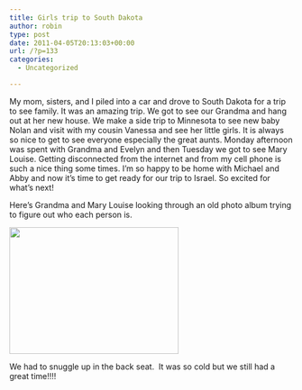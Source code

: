```yaml
---
title: Girls trip to South Dakota
author: robin
type: post
date: 2011-04-05T20:13:03+00:00
url: /?p=133
categories:
  - Uncategorized

---
```

My mom, sisters, and I piled into a car and drove to South Dakota for a trip to see family. It was an amazing trip. We got to see our Grandma and hang out at her new house. We make a side trip to Minnesota to see new baby Nolan and visit with my cousin Vanessa and see her little girls. It is always so nice to get to see everyone especially the great aunts. Monday afternoon was spent with Grandma and Evelyn and then Tuesday we got to see Mary Louise. Getting disconnected from the internet and from my cell phone is such a nice thing some times. I&#8217;m so happy to be home with Michael and Abby and now it&#8217;s time to get ready for our trip to Israel. So excited for what&#8217;s next!![<img class="aligncenter size-medium wp-image-134" title="Grandma and Mary Louise Looking at the old photo book" src="http://robinandmike.com/wp-content/uploads/2011/04/IMG_0153-300x224.jpg" alt="" width="300" height="224" srcset="http://robinandmike.com/wp-content/uploads/2011/04/IMG_0153-300x224.jpg 300w, http://robinandmike.com/wp-content/uploads/2011/04/IMG_0153-1024x764.jpg 1024w" sizes="(max-width: 300px) 100vw, 300px" />][1][][2]

Here&#8217;s Grandma and Mary Louise looking through an old photo album trying to figure out who each person is.

[<img class="aligncenter size-medium wp-image-135" title="Snuggled in the back seat" src="http://robinandmike.com/wp-content/uploads/2011/04/IMG_0155-300x225.jpg" alt="" width="300" height="225" srcset="http://robinandmike.com/wp-content/uploads/2011/04/IMG_0155-300x225.jpg 300w, http://robinandmike.com/wp-content/uploads/2011/04/IMG_0155.jpg 640w" sizes="(max-width: 300px) 100vw, 300px" />][2]

We had to snuggle up in the back seat.  It was so cold but we still had a great time!!!!

 [1]: http://robinandmike.com/wp-content/uploads/2011/04/IMG_0153.jpg
 [2]: http://robinandmike.com/wp-content/uploads/2011/04/IMG_0155.jpg